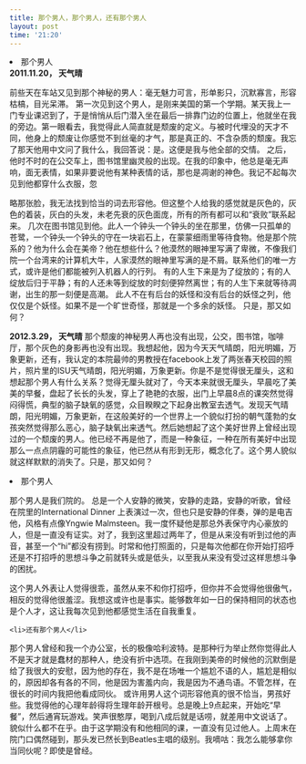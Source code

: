 ```yaml
---
title: 那个男人，那个男人，还有那个男人
layout: post
time: '21:20'
---
```

<li>那个男人</li>
<strong>2011.11.20， 天气晴</strong>

前些天在车站又见到那个神秘的男人：毫无魅力可言，形单影只，沉默寡言，形容枯槁，目光呆滞。 第一次见到这个男人，是刚来美国的第一个学期。某天我上一门专业课迟到了，于是悄悄从后门潜入坐在最后一排靠门边的位置上，他就坐在我的旁边。第一眼看去，我觉得此人简直就是颓废的定义。与被时代埋没的天才不同，他身上的颓废让你感觉不到丝毫的才气，那是真正的、不含杂质的颓废。我忘了那天他用中文问了我什么，我回答说：是。这便是我与他全部的交情。 之后，他时不时的在公交车上，图书馆里幽灵般的出现。在我的印象中，他总是毫无声响，面无表情，如果非要说他有某种表情的话，那也是凋谢的神色。我记不起每次见到他都穿什么衣服，忽
<!--more-->
略那张脸，我无法找到恰当的词去形容他。但这整个人给我的感觉就是灰色的，灰色的着装，灰白的头发，未老先衰的灰色面庞，所有的所有都可以和“衰败”联系起来。 几次在图书馆见到他。此人一个钟头一个钟头的坐在那里，仿佛一只孤单的苍鹭，一个钟头一个钟头的守在一块岩石上，在蒙蒙细雨里等待食物。他是那个院系的？他为什么会在美帝？他在想些什么？他漠然的眼神里写满了卑微，不像我们院一个台湾来的计算机大牛，人家漠然的眼神里写满的是不屑。联系他们的唯一方式，或许是他们都能被列入机器人的行列。 有的人生下来是为了绽放的；有的人绽放后归于平静；有的人还未等到绽放的时刻便猝然离世；有的人生下来就等待凋谢，出生的那一刻便是高潮。 此人不在有后台的妖怪和没有后台的妖怪之列，他仅仅是个妖怪。如果不是一个旷世奇怪，那就是一个多余的妖怪。 只是，那又如何？

<strong>2012.3.29， 天气晴</strong>
那个颓废的神秘男人再也没有出现，公交，图书馆，咖啡厅，那个灰色的身影再也没有出现。我想起他，因为今天天气晴朗，阳光明媚，万象更新，还有，我认定的本院最帅的男教授在facebook上发了两张春天校园的照片，照片里的ISU天气晴朗，阳光明媚，万象更新。你是不是觉得很无厘头，这和想起那个男人有什么关系？觉得无厘头就对了，今天本来就很无厘头，早晨吃了美美的早餐，盘起了长长的头发，穿上了艳艳的衣服，出门上早晨8点的课突然觉得闷得慌，典型的脑子缺氧的感觉，众目睽睽之下起身出教室去透气。发现天气晴朗，阳光明媚，万象更新，在这般美好的一个世界上一个貌似打扮的朝气蓬勃的女孩突然觉得那么恶心，脑子缺氧出来透气。然后她想起了这个美好世界上曾经出现过的一个颓废的男人。他已经不再是他了，而是一种象征，一种在所有美好中出现那么一点点阴霾的可能性的象征，他已然从有形到无形，概念化了。这个男人貌似就这样默默的消失了。只是，那又如何？

  <li>那个男人</li>

那个男人是我们院的。 总是一个人安静的微笑，安静的走路，安静的听歌，曾经在院里的International Dinner 上表演过一次，但也只是安静的伴奏，弹的是电吉他，风格有点像Yngwie Malmsteen。我一度怀疑他是那总外表保守内心豪放的人，但是一直没有证实。对了，我到这里超过两年了，但是从来没有听到过他的声音，甚至一个“hi”都没有捞到。时常和他打照面的，只是每次他都在你开始打招呼还是不打招呼的思想斗争之前就转头或是低头，以至我从来没有受过这样思想斗争的困扰。

这个男人外表让人觉得很乖，虽然从来不和你打招呼，但你并不会觉得他很傲气，相反的觉得他很羞涩。我想这或许也是事实。能够数年如一日的保持相同的状态也是个人才，这让我每次见到他都感觉生活在自我重复。

	<li>还有那个男人</li>
那个男人曾经和我一个办公室，长的极像哈利波特。是那种行为举止然你觉得此人不是天才就是蠢材的那种人，绝没有折中选项。在我刚到美帝的时候他的沉默倒是给了我很大的安慰，因为他的存在，我不是在场唯一个尴尬不语的人，尴尬是相似的，原因却各有各的不同，他是因为害羞内向，我是因为不通鸟语。不管怎样，在很长的时间内我把他看成同伙。 或许用男人这个词形容他真的很不恰当，男孩好些。我觉得他的心理年龄得将生理年龄开根号。总是晚上9点起来，开始吃“早餐”，然后通宵玩游戏。笑声很憨厚，喝到八成后就是话唠，就差用中文说话了。貌似什么都不在乎。由于这学期没有和他相同的课，一直没有见过他人。上周末在院门口偶然碰到，那头发已然长到Beatles主唱的级别。我嘀咕：我怎么能够拿你当同伙呢？即使是曾经。